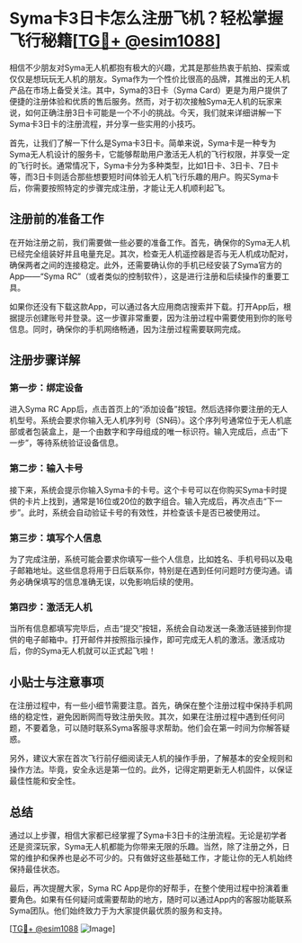 # Syma卡3日卡怎么注册飞机？轻松掌握飞行秘籍[[TG💪+ @esim1088](https://t.me/s/esim1088)]

相信不少朋友对Syma无人机都抱有极大的兴趣，尤其是那些热衷于航拍、探索或仅仅是想玩玩无人机的朋友。Syma作为一个性价比很高的品牌，其推出的无人机产品在市场上备受关注。其中，Syma的3日卡（Syma Card）更是为用户提供了便捷的注册体验和优质的售后服务。然而，对于初次接触Syma无人机的玩家来说，如何正确注册3日卡可能是一个不小的挑战。今天，我们就来详细讲解一下Syma卡3日卡的注册流程，并分享一些实用的小技巧。

首先，让我们了解一下什么是Syma卡3日卡。简单来说，Syma卡是一种专为Syma无人机设计的服务卡，它能够帮助用户激活无人机的飞行权限，并享受一定的飞行时长。通常情况下，Syma卡分为多种类型，比如1日卡、3日卡、7日卡等，而3日卡则适合那些想要短时间体验无人机飞行乐趣的用户。购买Syma卡后，你需要按照特定的步骤完成注册，才能让无人机顺利起飞。

## 注册前的准备工作

在开始注册之前，我们需要做一些必要的准备工作。首先，确保你的Syma无人机已经完全组装好并且电量充足。其次，检查无人机遥控器是否与无人机成功配对，确保两者之间的连接稳定。此外，还需要确认你的手机已经安装了Syma官方的App——“Syma RC”（或者类似的控制软件），这是进行注册和后续操作的重要工具。

如果你还没有下载这款App，可以通过各大应用商店搜索并下载。打开App后，根据提示创建账号并登录。这一步骤非常重要，因为注册过程中需要使用到你的账号信息。同时，确保你的手机网络畅通，因为注册过程需要联网完成。

## 注册步骤详解

### 第一步：绑定设备

进入Syma RC App后，点击首页上的“添加设备”按钮。然后选择你要注册的无人机型号。系统会要求你输入无人机序列号（SN码）。这个序列号通常位于无人机底部或者包装盒上，是一个由数字和字母组成的唯一标识符。输入完成后，点击“下一步”，等待系统验证设备信息。

### 第二步：输入卡号

接下来，系统会提示你输入Syma卡的卡号。这个卡号可以在你购买Syma卡时提供的卡片上找到，通常是16位或20位的数字组合。输入完成后，再次点击“下一步”。此时，系统会自动验证卡号的有效性，并检查该卡是否已被使用过。

### 第三步：填写个人信息

为了完成注册，系统可能会要求你填写一些个人信息，比如姓名、手机号码以及电子邮箱地址。这些信息将用于日后联系你，特别是在遇到任何问题时方便沟通。请务必确保填写的信息准确无误，以免影响后续的使用。

### 第四步：激活无人机

当所有信息都填写完毕后，点击“提交”按钮，系统会自动发送一条激活链接到你提供的电子邮箱中。打开邮件并按照指示操作，即可完成无人机的激活。激活成功后，你的Syma无人机就可以正式起飞啦！

## 小贴士与注意事项

在注册过程中，有一些小细节需要注意。首先，确保在整个注册过程中保持手机网络的稳定性，避免因断网而导致注册失败。其次，如果在注册过程中遇到任何问题，不要着急，可以随时联系Syma客服寻求帮助。他们会在第一时间为你解答疑惑。

另外，建议大家在首次飞行前仔细阅读无人机的操作手册，了解基本的安全规则和操作方法。毕竟，安全永远是第一位的。此外，记得定期更新无人机固件，以保证最佳性能和安全性。

## 总结

通过以上步骤，相信大家都已经掌握了Syma卡3日卡的注册流程。无论是初学者还是资深玩家，Syma无人机都能为你带来无限的乐趣。当然，除了注册之外，日常的维护和保养也是必不可少的。只有做好这些基础工作，才能让你的无人机始终保持最佳状态。

最后，再次提醒大家，Syma RC App是你的好帮手，在整个使用过程中扮演着重要角色。如果有任何疑问或需要帮助的地方，随时可以通过App内的客服功能联系Syma团队。他们始终致力于为大家提供最优质的服务和支持。

[[TG💪+ @esim1088](https://t.me/s/esim1088) ![Image](https://i.postimg.cc/4NQfJmqS/Snipaste-2025-05-13-00-14-12.png)]